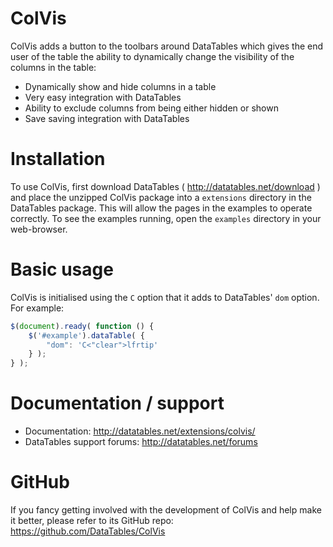 # ColVis
ColVis adds a button to the toolbars around DataTables which gives the end user of the table the ability to dynamically change the visibility of the columns in the table:
* Dynamically show and hide columns in a table
* Very easy integration with DataTables
* Ability to exclude columns from being either hidden or shown
* Save saving integration with DataTables
# Installation
To use ColVis, first download DataTables ( http://datatables.net/download ) and place the unzipped ColVis package into a `extensions` directory in the DataTables package. This will allow the pages in the examples to operate correctly. To see the examples running, open the `examples` directory in your web-browser.
# Basic usage
ColVis is initialised using the `C` option that it adds to DataTables' `dom` option. For example:
```js
$(document).ready( function () {
    $('#example').dataTable( {
        "dom": 'C<"clear">lfrtip'
    } );
} );
```
# Documentation / support
* Documentation: http://datatables.net/extensions/colvis/
* DataTables support forums: http://datatables.net/forums
# GitHub
If you fancy getting involved with the development of ColVis and help make it better, please refer to its GitHub repo: https://github.com/DataTables/ColVis
